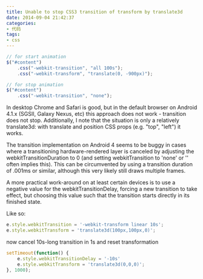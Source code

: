 ```yaml
---
title: Unable to stop CSS3 transition of transform by translate3d
date: 2014-09-04 21:42:37
categories:
- 代码
tags:
- css
---
```



``` javascript
// for start animation
$("#content")
    .css("-webkit-transition", "all 100s");
    .css("-webkit-transform", "translate(0, -900px)");

// for stop animation
$("#content")
    .css("-webkit-transition", "none");
```

In desktop Chrome and Safari is good, but in the default browser on Android 4.1.x (SGSII, Galaxy Nexus, etc) this approach does not work - transition does not stop. Additionally, I note that the situation is only a relatively translate3d: with translate and position CSS props (e.g. "top", "left") it works.

The transition implementation on Android 4 seems to be buggy in cases where a transitioning hardware-rendered layer is canceled by adjusting the webkitTransitionDuration to 0 (and setting webkitTransition to 'none' or '' often implies this). This can be circumvented by using a transition duration of .001ms or similar, although this very likely still draws multiple frames.

A more practical work-around on at least certain devices is to use a negative value for the webkitTransitionDelay, forcing a new transition to take effect, but choosing this value such that the transition starts directly in its finished state.

Like so:

``` javascript
e.style.webkitTransition = '-webkit-transform linear 10s';
e.style.webkitTransform = 'translate3d(100px,100px,0)';
```

now cancel 10s-long transition in 1s and reset transformation

``` javascript
setTimeout(function() {
    e.style.webkitTransitionDelay = '-10s'
    e.style.webkitTransform = 'translate3d(0,0,0)';
}, 1000);
```
